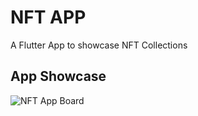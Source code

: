 # NFT APP

A Flutter App to showcase NFT Collections

## App Showcase

![NFT App Board](https://user-images.githubusercontent.com/60574717/189357258-5d0564bd-02df-4689-806f-1f1d59f05ac9.jpg)
